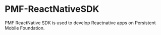 # PMF-ReactNativeSDK
PMF ReactNative SDK is used to develop Reactnative apps on Persistent Mobile Foundation.
